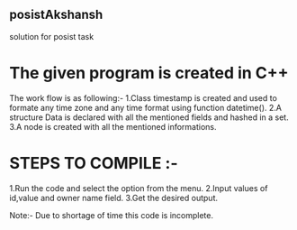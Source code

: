 ## posistAkshansh
solution for posist task
# The given program is created in C++
The work flow is as following:-
1.Class timestamp is created and used to formate any time zone and any time format using function datetime().
2.A structure Data is declared with all the mentioned fields and hashed in a set.
3.A node is created with all the mentioned informations.

# STEPS TO COMPILE :-
1.Run the code and select the option from the menu.
2.Input values of id,value and owner name field.
3.Get the desired output.

Note:- Due to shortage of time this code is incomplete.
